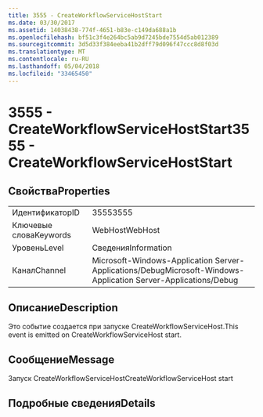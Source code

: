 ```yaml
---
title: 3555 - CreateWorkflowServiceHostStart
ms.date: 03/30/2017
ms.assetid: 14038438-774f-4651-b83e-c149da688a1b
ms.openlocfilehash: bf51c3f4e264bc5ab9d7245bde7554d5ab012389
ms.sourcegitcommit: 3d5d33f384eeba41b2dff79d096f47ccc8d8f03d
ms.translationtype: MT
ms.contentlocale: ru-RU
ms.lasthandoff: 05/04/2018
ms.locfileid: "33465450"
---
```

# <a name="3555---createworkflowservicehoststart"></a><span data-ttu-id="32a5b-102">3555 - CreateWorkflowServiceHostStart</span><span class="sxs-lookup"><span data-stu-id="32a5b-102">3555 - CreateWorkflowServiceHostStart</span></span>
## <a name="properties"></a><span data-ttu-id="32a5b-103">Свойства</span><span class="sxs-lookup"><span data-stu-id="32a5b-103">Properties</span></span>  
  
|||  
|-|-|  
|<span data-ttu-id="32a5b-104">Идентификатор</span><span class="sxs-lookup"><span data-stu-id="32a5b-104">ID</span></span>|<span data-ttu-id="32a5b-105">3555</span><span class="sxs-lookup"><span data-stu-id="32a5b-105">3555</span></span>|  
|<span data-ttu-id="32a5b-106">Ключевые слова</span><span class="sxs-lookup"><span data-stu-id="32a5b-106">Keywords</span></span>|<span data-ttu-id="32a5b-107">WebHost</span><span class="sxs-lookup"><span data-stu-id="32a5b-107">WebHost</span></span>|  
|<span data-ttu-id="32a5b-108">Уровень</span><span class="sxs-lookup"><span data-stu-id="32a5b-108">Level</span></span>|<span data-ttu-id="32a5b-109">Сведения</span><span class="sxs-lookup"><span data-stu-id="32a5b-109">Information</span></span>|  
|<span data-ttu-id="32a5b-110">Канал</span><span class="sxs-lookup"><span data-stu-id="32a5b-110">Channel</span></span>|<span data-ttu-id="32a5b-111">Microsoft-Windows-Application Server-Applications/Debug</span><span class="sxs-lookup"><span data-stu-id="32a5b-111">Microsoft-Windows-Application Server-Applications/Debug</span></span>|  
  
## <a name="description"></a><span data-ttu-id="32a5b-112">Описание</span><span class="sxs-lookup"><span data-stu-id="32a5b-112">Description</span></span>  
 <span data-ttu-id="32a5b-113">Это событие создается при запуске CreateWorkflowServiceHost.</span><span class="sxs-lookup"><span data-stu-id="32a5b-113">This event is emitted on CreateWorkflowServiceHost start.</span></span>  
  
## <a name="message"></a><span data-ttu-id="32a5b-114">Сообщение</span><span class="sxs-lookup"><span data-stu-id="32a5b-114">Message</span></span>  
 <span data-ttu-id="32a5b-115">Запуск CreateWorkflowServiceHost</span><span class="sxs-lookup"><span data-stu-id="32a5b-115">CreateWorkflowServiceHost start</span></span>  
  
## <a name="details"></a><span data-ttu-id="32a5b-116">Подробные сведения</span><span class="sxs-lookup"><span data-stu-id="32a5b-116">Details</span></span>
